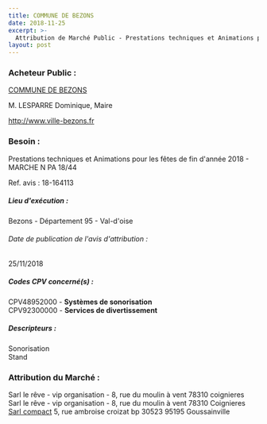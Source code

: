 ```yaml
---
title: COMMUNE DE BEZONS
date: 2018-11-25
excerpt: >-
  Attribution de Marché Public - Prestations techniques et Animations pour les fêtes de fin d'année 2018 - MARCHE N PA 18/44
layout: post
---
```


### Acheteur Public : 
<a href="/acheteur-136/siren-219500634"> COMMUNE DE BEZONS</a><br/>

M. LESPARRE Dominique, Maire




http://www.ville-bezons.fr
### Besoin :

Prestations techniques et Animations pour les fêtes de fin d'année 2018 - MARCHE N PA 18/44

Ref. avis : 18-164113


##### Lieu d'exécution :

Bezons - Département 95 - Val-d'oise

###### Date de publication de l'avis d'attribution : 
25/11/2018

##### Codes CPV concerné(s) :
CPV48952000 - **Systèmes de sonorisation** <br/>
CPV92300000 - **Services de divertissement** <br/>

##### Descripteurs :
Sonorisation <br/>
Stand <br/>

### Attribution du Marché :
Sarl le rêve - vip organisation - 8, rue du moulin à vent 78310 coignieres <br/>
Sarl le rêve - vip organisation - 8, rue du moulin à vent 78310 Coignieres <br/>
<a href="/entreprise-550/siren-350515458"> Sarl compact</a>    5, rue ambroise croizat bp 30523 95195 Goussainville <br/>
